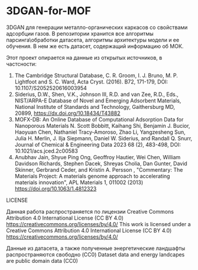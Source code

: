 # 3DGAN-for-MOF

3DGAN для генерации металло-органических каркасов со свойствами адсорбции газов. В репозитории хранится все алгоритмы парсинга\обработки датасета, алгоритмы архитектуры модели и ее обучения. В нем же есть датасет, содержащий информацию об МОК.



Этот проект опирается на данные из открытых источников, в частсности:

1. The Cambridge Structural Database, C. R. Groom, I. J. Bruno, M. P. Lightfoot and S. C. Ward, Acta Cryst. (2016). B72, 171-179, DOI: 10.1107/S2052520616003954
2. Siderius, D.W., Shen, V.K., Johnson III, R.D. and van Zee, R.D., Eds., NIST/ARPA-E Database of Novel and Emerging Adsorbent Materials, National Institute of Standards and Technology, Gaithersburg MD, 20899, https://dx.doi.org/10.18434/T43882
3. MOFX-DB: An Online Database of Computational Adsorption Data for Nanoporous Materials
N. Scott Bobbitt, Kaihang Shi, Benjamin J. Bucior, Haoyuan Chen, Nathaniel Tracy-Amoroso, Zhao Li, Yangzesheng Sun, Julia H. Merlin, J. Ilja Siepmann, Daniel W. Siderius, and Randall Q. Snurr, Journal of Chemical & Engineering Data 2023 68 (2), 483-498, DOI: 10.1021/acs.jced.2c00583 
4. Anubhav Jain, Shyue Ping Ong, Geoffroy Hautier, Wei Chen, William Davidson Richards, Stephen Dacek, Shreyas Cholia, Dan Gunter, David Skinner, Gerbrand Ceder, and Kristin A. Persson , "Commentary: The Materials Project: A materials genome approach to accelerating materials innovation", APL Materials 1, 011002 (2013) https://doi.org/10.1063/1.4812323


LICENSE

Данная работа распространяется по лицензии Creative Commons Attribution 4.0 International License (CC BY 4.0) https://creativecommons.org/licenses/by/4.0/
This work is licensed under a Creative Commons Attribution 4.0 International License (CC BY 4.0) https://creativecommons.org/licenses/by/4.0/

Данные из датасета, а также полученные энергетические ландшафты распространяются свободно (CC0)
Dataset data and energy landcapes are public domain data (CC0)